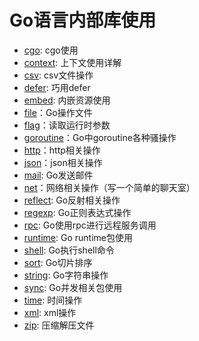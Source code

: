 # Go语言内部库使用

- [cgo](cgo): cgo使用
- [context](context): 上下文使用详解
- [csv](csv): csv文件操作
- [defer](defer): 巧用defer
- [embed](embed): 内嵌资源使用
- [file](file)：Go操作文件
- [flag](flag)：读取运行时参数
- [goroutine](goroutine)：Go中goroutine各种骚操作
- [http](http)：http相关操作
- [json](json)：json相关操作
- [mail](mail): Go发送邮件
- [net](net)：网络相关操作（写一个简单的聊天室）
- [reflect](reflect): Go反射相关操作
- [regexp](regexp): Go正则表达式操作
- [rpc](rpc): Go使用rpc进行远程服务调用
- [runtime](runtime): Go runtime包使用
- [shell](shell): Go执行shell命令
- [sort](sort): Go切片排序
- [string](string): Go字符串操作
- [sync](sync): Go并发相关包使用
- [time](time): 时间操作
- [xml](xml): xml操作
- [zip](zip): 压缩解压文件